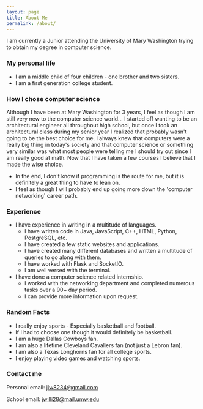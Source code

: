 ```yaml
---
layout: page
title: About Me
permalink: /about/
---
```


I am currently a Junior attending the University of Mary Washington trying to obtain my degree in computer science. 

### My personal life

* I am a middle child of four children - one brother and two sisters.
* I am a first generation college student.

### How I chose computer science

Although I have been at Mary Washington for 3 years, I feel as though I am still very new to the computer science world... 
I started off wanting to be an architectural engineer all throughout high school, but once I took an architectural class during my senior year I realized that probably wasn't going to be the best choice for me.
I always knew that computers were a really big thing in today's society and that computer science or something very similar was what most
people were telling me I should try out since I am really good at math. Now that I have taken a few courses I believe that I made the wise choice.

* In the end, I don't know if programming is the route for me, but it is definitely a great thing to have to lean on.
* I feel as though I will probably end up going more down the 'computer networking' career path.

### Experience

* I have experience in writing in a multitude of languages.
    * I have written code in Java, JavaScript, C++, HTML, Python, PostgreSQL, etc.
    * I have created a few static websites and applications.
    * I have created many different databases and written a multitude of queries to go along with them.
    * I have worked with Flask and SocketIO.
    * I am well versed with the terminal.
* I have done a computer science related internship.
    * I worked with the networking department and completed numerous tasks over a 90+ day period.
    * I can provide more information upon request.

### Random Facts

* I really enjoy sports - Especially basketball and football. 
* If I had to choose one though it would definitely be basketball.
* I am a huge Dallas Cowboys fan.
* I am also a lifetime Cleveland Cavaliers fan (not just a Lebron fan).
* I am also a Texas Longhorns fan for all college sports.
* I enjoy playing video games and watching sports.

### Contact me

Personal email: [jlw8234@gmail.com](mailto:jlw8234@gmail.com)

School email: [jwilli28@mail.umw.edu](mailto:jwilli28@mail.umw.edu)